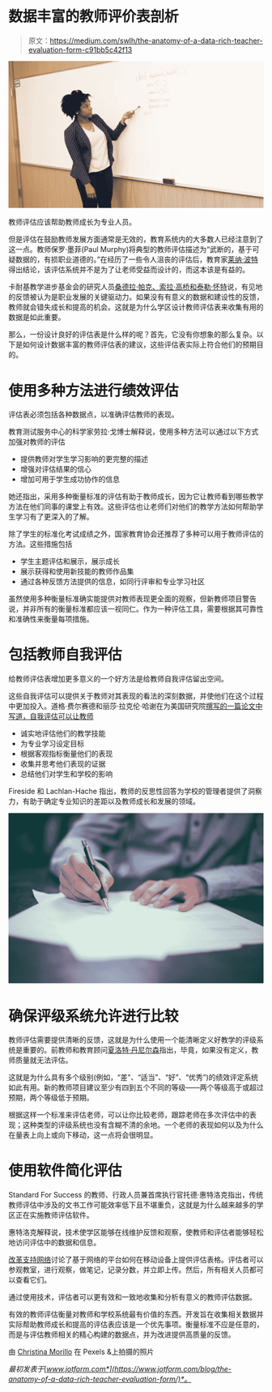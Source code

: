 # 数据丰富的教师评价表剖析

> 原文：<https://medium.com/swlh/the-anatomy-of-a-data-rich-teacher-evaluation-form-c91bb5c42f13>

![](img/fe42555842d50fa1d1251a107bcb4a92.png)

教师评估应该帮助教师成长为专业人员。

但是评估在鼓励教师发展方面通常是无效的，教育系统内的大多数人已经注意到了这一点。教师保罗·墨菲(Paul Murphy)将典型的教师评估描述为“武断的，基于可疑数据的，有损职业道德的。”在经历了一些令人沮丧的评估后，教育家[莱纳·波特](https://theeducatorsroom.com/broken-teacher-evaluation-system/)得出结论，该评估系统并不是为了让老师受益而设计的，而这本该是有益的。

卡耐基教学进步基金会的研究人员[桑德拉·帕克、索拉·高桥和泰勒·怀特](https://www.carnegiefoundation.org/wp-content/uploads/2013/08/CF_Feedback_90DC_2014.pdf)说，有见地的反馈被认为是职业发展的关键驱动力。如果没有有意义的数据和建设性的反馈，教师就会错失成长和提高的机会。这就是为什么学区设计教师评估表来收集有用的数据是如此重要。

那么，一份设计良好的评估表是什么样的呢？首先，它没有你想象的那么复杂。以下是如何设计数据丰富的教师评估表的建议，这些评估表实际上符合他们的预期目的。

# 使用多种方法进行绩效评估

评估表必须包括各种数据点，以准确评估教师的表现。

教育测试服务中心的科学家劳拉·戈博士解释说，使用多种方法可以通过以下方式加强对教师的评估

*   提供教师对学生学习影响的更完整的描述
*   增强对评估结果的信心
*   增加可用于学生成功协作的信息

她还指出，采用多种衡量标准的评估有助于教师成长，因为它让教师看到哪些教学方法在他们同事的课堂上有效。这些评估也让老师们对他们的教学方法如何帮助学生学习有了更深入的了解。

除了学生的标准化考试成绩之外，国家教育协会还推荐了多种可以用于教师评估的方法。这些措施包括

*   学生主题评估和展示，展示成长
*   展示获得和使用新技能的教师作品集
*   通过各种反馈方法提供的信息，如同行评审和专业学习社区

虽然使用多种衡量标准确实能提供对教师表现更全面的观察，但新教师项目警告说，并非所有的衡量标准都应该一视同仁。作为一种评估工具，需要根据其可靠性和准确性来衡量每项措施。

# 包括教师自我评估

给教师评估表增加更多意义的一个好方法是给教师自我评估留出空间。

这些自我评估可以提供关于教师对其表现的看法的深刻数据，并使他们在这个过程中更加投入。道格·费尔赛德和丽莎·拉克伦·哈谢在为美国研究院[撰写的一篇论文中写道，自我评估可以让教师](https://www.air.org/sites/default/files/Uncommon-Measures-Teacher-Self-Evaluation-Nov-2015.pdf)

*   诚实地评估他们的教学技能
*   为专业学习设定目标
*   根据客观指标衡量他们的表现
*   收集并思考他们表现的证据
*   总结他们对学生和学校的影响

Fireside 和 Lachlan-Hache 指出，教师的反思性回答为学校的管理者提供了洞察力，有助于确定专业知识的差距以及教师成长和发展的领域。

![](img/825fbe8246f20d9bfe6eadae6850e598.png)

# 确保评级系统允许进行比较

教师评估需要提供清晰的反馈，这就是为什么使用一个能清晰定义好教学的评级系统是重要的。前教师和教育顾问[夏洛特·丹尼尔森](http://www.ascd.org/publications/educational-leadership/dec10/vol68/num04/Evaluations-That-Help-Teachers-Learn.aspx)指出，毕竟，如果没有定义，教师质量就无法评估。

这就是为什么具有多个级别(例如，“差”、“适当”、“好”、“优秀”)的绩效评定系统如此有用。新的教师项目建议至少有四到五个不同的等级——两个等级高于或超过预期，两个等级低于预期。

根据这样一个标准来评估老师，可以让你比较老师，跟踪老师在多次评估中的表现；这种类型的评级系统也没有含糊不清的余地。一个老师的表现如何以及为什么在量表上向上或向下移动，这一点将会很明显。

# 使用软件简化评估

Standard For Success 的教师、行政人员兼首席执行官托德·惠特洛克指出，传统教师评估中涉及的文书工作可能效率低下且不堪重负，这就是为什么越来越多的学区正在实施教师评估软件。

惠特洛克解释说，技术使学区能够在线维护反馈和观察，使教师和评估者能够轻松地访问评估中的数据和信息。

[改革支持网络](https://www2.ed.gov/about/inits/ed/implementation-support-unit/tech-assist/teacher-evaluation-manageable.pdf)讨论了基于网络的平台如何在移动设备上提供评估表格。评估者可以参观教室，进行观察，做笔记，记录分数，并立即上传。然后，所有相关人员都可以查看它们。

通过使用技术，评估者可以更有效和一致地收集和分析有意义的教师评估数据。

有效的教师评估衡量对教师和学校系统最有价值的东西。开发旨在收集相关数据并实际帮助教师成长和提高的评估表应该是一个优先事项。衡量标准不应是任意的，而是与评估教师相关的精心构建的数据点，并为改进提供高质量的反馈。

由 [Christina Morillo](https://www.pexels.com/@divinetechygirl) 在 Pexels &上拍摄的照片

*最初发表于*[*www.jotform.com*](https://www.jotform.com/blog/the-anatomy-of-a-data-rich-teacher-evaluation-form/)*。*